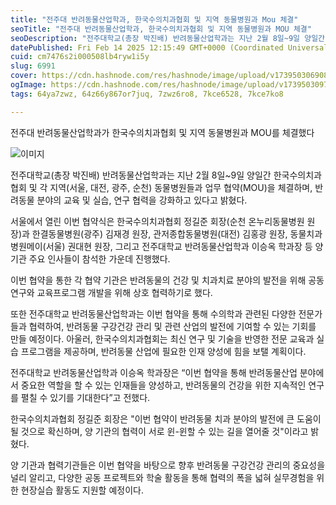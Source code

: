 ```yaml
---
title: "전주대 반려동물산업학과, 한국수의치과협회 및 지역 동물병원과 Mou 체결"
seoTitle: "전주대 반려동물산업학과, 한국수의치과협회 및 지역 동물병원과 MOU 체결"
seoDescription: "전주대학교(총장 박진배) 반려동물산업학과는 지난 2월 8일~9일 양일간 한국수의치과협회 및 각 지역(서울, 대전, 광주, 순천) 동물병원들과 업무 협약(MOU)을 체결하며, 반려동물 분야의 교육 및 실습, 연구 협력을 강화하고 있다고 밝혔다."
datePublished: Fri Feb 14 2025 12:15:49 GMT+0000 (Coordinated Universal Time)
cuid: cm7476s2i000508lb4ryw1i5y
slug: 6991
cover: https://cdn.hashnode.com/res/hashnode/image/upload/v1739503069088/9871c187-4563-45dc-978b-bc4dd01f56bf.webp
ogImage: https://cdn.hashnode.com/res/hashnode/image/upload/v1739503097336/be1c7b45-360d-46b9-805d-4b077e1cc1d7.webp
tags: 64ya7zwz, 64z66y867or7juq, 7zwz6ro8, 7kce6528, 7kce7ko8

---
```



전주대 반려동물산업학과가 한국수의치과협회 및 지역 동물병원과 MOU를 체결했다

![이미지](https://cdn.hashnode.com/res/hashnode/image/upload/v1739503022194/92de2572-bb7a-46b6-a6c5-374c9d215e0c.webp)

전주대학교(총장 박진배) 반려동물산업학과는 지난 2월 8일~9일 양일간 한국수의치과협회 및 각 지역(서울, 대전, 광주, 순천) 동물병원들과 업무 협약(MOU)을 체결하며, 반려동물 분야의 교육 및 실습, 연구 협력을 강화하고 있다고 밝혔다.

서울에서 열린 이번 협약식은 한국수의치과협회 정길준 회장(순천 온누리동물병원 원장)과 한결동물병원(광주) 김재경 원장, 관저종합동물병원(대전) 김홍광 원장, 동물치과병원메이(서울) 권대현 원장, 그리고 전주대학교 반려동물산업학과 이승옥 학과장 등 양 기관 주요 인사들이 참석한 가운데 진행했다.

이번 협약을 통한 각 협약 기관은 반려동물의 건강 및 치과치료 분야의 발전을 위해 공동 연구와 교육프로그램 개발을 위해 상호 협력하기로 했다.

또한 전주대학교 반려동물산업학과는 이번 협약을 통해 수의학과 관련된 다양한 전문가들과 협력하여, 반려동물 구강건강 관리 및 관련 산업의 발전에 기여할 수 있는 기회를 만들 예정이다. 아울러, 한국수의치과협회는 최신 연구 및 기술을 반영한 전문 교육과 실습 프로그램을 제공하며, 반려동물 산업에 필요한 인재 양성에 힘을 보탤 계획이다.

전주대학교 반려동물산업학과 이승옥 학과장은 “이번 협약을 통해 반려동물산업 분야에서 중요한 역할을 할 수 있는 인재들을 양성하고, 반려동물의 건강을 위한 지속적인 연구를 펼칠 수 있기를 기대한다”고 전했다.

한국수의치과협회 정길준 회장은 "이번 협약이 반려동물 치과 분야의 발전에 큰 도움이 될 것으로 확신하며, 양 기관의 협력이 서로 윈-윈할 수 있는 길을 열어줄 것"이라고 밝혔다.

양 기관과 협력기관들은 이번 협약을 바탕으로 향후 반려동물 구강건강 관리의 중요성을 널리 알리고, 다양한 공동 프로젝트와 학술 활동을 통해 협력의 폭을 넓혀 실무경험을 위한 현장실습 활동도 지원할 예정이다.